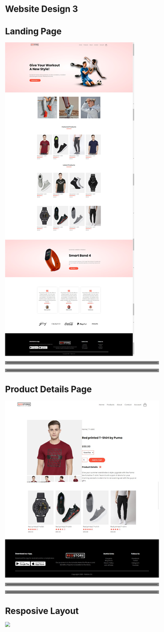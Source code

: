 # Website Design 3

# Landing Page
![](Screenshots\Homepage.jpg)

<hr style="border:5px solid gray">
<hr style="border:5px solid gray">

# Product Details Page
![](Screenshots\Product-details-page.jpg)


<hr style="border:5px solid gray">
<hr style="border:5px solid gray">

# Resposive Layout
![](Screenshots\Responsive.gif)